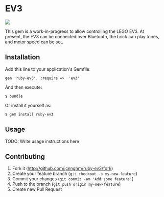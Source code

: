 # EV3

<a href="https://codeclimate.com/github/jcnnghm/ruby-ev3"><img src="https://codeclimate.com/github/jcnnghm/ruby-ev3.png" /></a>

This gem is a work-in-progress to allow controlling the LEGO EV3.  At 
present, the EV3 can be connected over Bluetooth, the brick can play
tones, and motor speed can be set.  

## Installation

Add this line to your application's Gemfile:

    gem 'ruby-ev3', :require =>  'ev3'

And then execute:

    $ bundle

Or install it yourself as:

    $ gem install ruby-ev3

## Usage

TODO: Write usage instructions here

## Contributing

1. Fork it (http://github.com/jcnnghm/ruby-ev3/fork)
2. Create your feature branch (`git checkout -b my-new-feature`)
3. Commit your changes (`git commit -am 'Add some feature'`)
4. Push to the branch (`git push origin my-new-feature`)
5. Create new Pull Request
